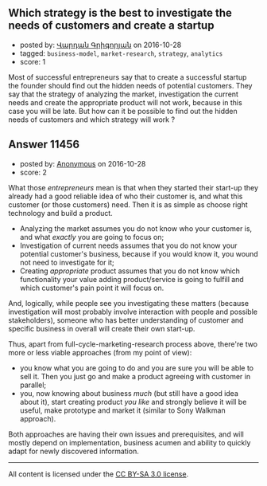 ## Which strategy is the best to investigate the needs of customers and create a startup

- posted by: [Վարդան Գրիգորյան](https://stackexchange.com/users/2123647/user11796) on 2016-10-28
- tagged: `business-model`, `market-research`, `strategy`, `analytics`
- score: 1

<p>Most of successful entrepreneurs say that to create a successful startup the founder should find out the hidden needs of potential customers. They say that the strategy of analyzing the market, investigation the current needs and create the appropriate product will not work, because in this case you will be late. But how can it be possible to find out the hidden needs of customers and which strategy will work ?</p>



## Answer 11456

- posted by: [Anonymous](https://stackexchange.com/users/1584111/anonymous) on 2016-10-28
- score: 2

<p>What those <em>entrepreneurs</em> mean is that when they started their start-up they already had a good reliable idea of who their customer is, and what this customer (or those customers) need. Then it is as simple as choose right technology and build a product.</p>

<ul>
<li>Analyzing the market assumes you do not know who your customer is, and what <em>exactly</em> you are going to focus on;</li>
<li>Investigation of current needs assumes that you do not know your potential customer's business, because if you would know it, you wound not need to investigate for it;</li>
<li>Creating <em>appropriate</em> product assumes that you do not know which functionality your value adding product/service is going to fulfill and which customer's pain point it will focus on.</li>
</ul>

<p>And, logically, while people see you investigating these matters (because investigation will most probably involve interaction with people and possible stakeholders), someone who has better understanding of customer and specific business in overall will create their own start-up.</p>

<p>Thus, apart from full-cycle-marketing-research process above, there're two more or less viable approaches (from my point of view):</p>

<ul>
<li>you know what you are going to do and you are sure you will be able to sell it. Then you just go and make a product agreeing with customer in parallel;</li>
<li>you, now knowing about business <em>much</em> (but still have a good idea about it), start creating product <em>you like</em> and strongly believe it will be useful, make prototype and market it (similar to Sony Walkman approach).</li>
</ul>

<p>Both approaches are having their own issues and prerequisites, and will mostly depend on implementation, business acumen and ability to quickly adapt for newly discovered information.</p>




---

All content is licensed under the [CC BY-SA 3.0 license](https://creativecommons.org/licenses/by-sa/3.0/).
